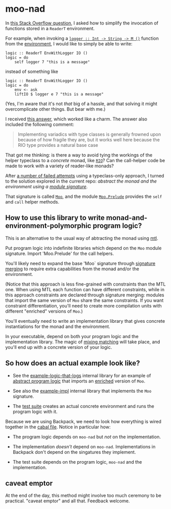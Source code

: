 # moo-nad

In [this Stack Overflow
question](https://stackoverflow.com/questions/61642492/simplifying-the-invocation-of-functions-stored-inside-an-readert-environment),
I asked how to simplify the invocation of functions stored in a `ReaderT`
environment.

For example, when invoking a [`logger :: Int -> String -> M ()`](./lib-example-logic-that-logs/LogicThatLogs.hs) function from the [environment](./lib-example-logic-that-logs/Moo.hsig), I would
like to simply be able to write:

    logic :: ReaderT EnvWithLogger IO ()
    logic = do
        self logger 7 "this is a message"

instead of something like

    logic :: ReaderT EnvWithLogger IO ()
    logic = do
        env <- ask
        liftIO $ logger e 7 "this is a message"

(Yes, I'm aware that it's not *that* big of a hassle, and that solving it might
overcomplicate other things. But bear with me.)

I received [this answer](https://stackoverflow.com/a/61642757/1364288), which
worked like a charm. The answer also included the following comment:

> Implementing variadics with type classes is generally frowned upon because of
> how fragile they are, but it works well here because the RIO type provides a
> natural base case

That got me thinking: is there a way to avoid tying the workings of the
helper typeclass to a *concrete* monad, like
[`RIO`](http://hackage.haskell.org/package/rio)? Can the call-helper code be
made to work with a variety of reader-like monads?

After [a number of failed attempts](https://github.com/danidiaz/dep-t/issues/1)
using a typeclass-only approach, I turned to the solution explored in the
current repo: *abstract the monad and the environment using a [module
signature](https://downloads.haskell.org/ghc/latest/docs/html/users_guide/separate_compilation.html#module-signatures)*.

That signature is called [`Moo`](./lib/Moo.hsig), and the module [`Moo.Prelude`](./lib/Moo/Prelude.hs) provides the
`self` and `call` helper methods.

## How to use this library to write monad-and-environment-polymorphic program logic?

This is an alternative to the usual way of abtracting the monad using [mtl](http://hackage.haskell.org/package/mtl).

Put program logic into indefinite libraries which depend
on the `Moo` module signature. Import 'Moo.Prelude' for the call helpers.

You'll likely need to expand the base 'Moo` signature through [signature
merging](https://github.com/danidiaz/really-small-backpack-example/tree/master/lesson3-signature-merging) to require extra capabilities from the monad and/or the environment.

(Notice that this approach is less fine-grained with constraints than the MTL
one. When using MTL each function can have different constraints, while in this
approach constraints are declared through signature merging: modules that
import the same version of `Moo` share the same constraints. If you want
constraint differentiation, you'll need to create more compilation units with
different "enriched" versions of `Moo`.)

You'll eventually need to write an implementation library that gives concrete instantiations for the monad and the environment.

In your executable, depend on both your program logic and the implementation library. The magic of [mixing matching](https://github.com/danidiaz/really-small-backpack-example/tree/master/lesson2-signatures) will take place, and you'll end up with a concrete version of your logic.

## So how does an actual example look like?

- See the [example-logic-that-logs](./lib-example-logic-that-logs) internal library for an example of [abstract program logic](./lib-example-logic-that-logs/LogicThatLogs.hs) that imports an [enriched](./lib-example-logic-that-logs/Moo.hsig) version of `Moo`. 

- See also the [example-impl](./lib-example-impl) internal library that implements the `Moo` signature.

- The [test suite](./test/tests.hs) creates an actual concrete environment and runs the program logic with it.

Because we are using Backpack, we need to look how everything is wired together
in the [cabal file](./moo-nad.cabal). Notice in particular how: 

- The program logic depends on `moo-nad` but *not* on the implementation.

- The implementation *doesn't* depend on `moo-nad`. Implementations in Backpack don't depend on the singatures they implement.

- The test suite depends on the program logic, `moo-nad` and the implementation.

## caveat emptor

At the end of the day, this method might involve too much ceremony to be practical. "caveat emptor" and all that. Feedback welcome. 


